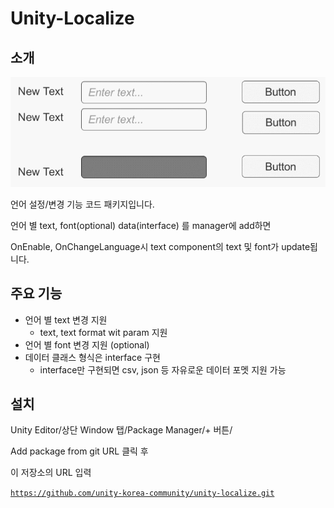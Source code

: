 # Unity-Localize

## 소개

![](.gitbook/assets/unity-localize.gif)

언어 설정/변경 기능 코드 패키지입니다.

언어 별 text, font\(optional\) data\(interface\) 를 manager에 add하면

OnEnable, OnChangeLanguage시 text component의 text 및 font가 update됩니다. 

## 주요 기능

* 언어 별 text 변경 지원
  * text, text format wit param 지원
* 언어 별 font 변경 지원 \(optional\)
* 데이터 클래스 형식은 interface 구현
  * interface만 구현되면 csv, json 등 자유로운 데이터 포멧 지원 가능

## 설치 <a id="undefined-2"></a>

Unity Editor/상단 Window 탭/Package Manager/+ 버튼/‌

Add package from git URL 클릭 후‌

이 저장소의 URL 입력‌

​[`https://github.com/unity-korea-community/unity-localize.git`](https://github.com/unity-korea-community/unity-builder.git)

